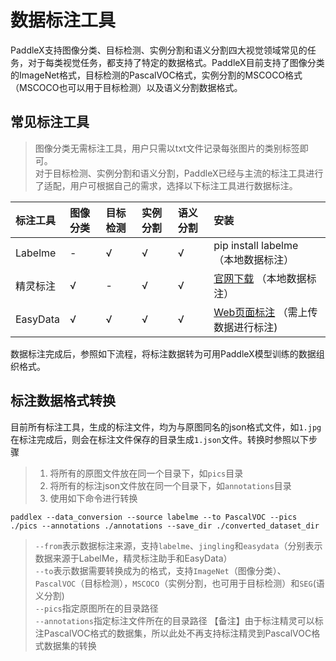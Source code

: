 # 数据标注工具

PaddleX支持图像分类、目标检测、实例分割和语义分割四大视觉领域常见的任务，对于每类视觉任务，都支持了特定的数据格式。PaddleX目前支持了图像分类的ImageNet格式，目标检测的PascalVOC格式，实例分割的MSCOCO格式（MSCOCO也可以用于目标检测）以及语义分割数据格式。

## 常见标注工具

> 图像分类无需标注工具，用户只需以txt文件记录每张图片的类别标签即可。  
> 对于目标检测、实例分割和语义分割，PaddleX已经与主流的标注工具进行了适配，用户可根据自己的需求，选择以下标注工具进行数据标注。

| 标注工具    | 图像分类 | 目标检测 | 实例分割 | 语义分割 | 安装                                             |
| :---------  | :------- | :------ | :------  | :------- | :----------------------------------------------- |
| Labelme     | -        | √        | √        | √        | pip install labelme （本地数据标注）                              |
| 精灵标注    | √        | -        | √        | √        | [官网下载](http://www.jinglingbiaozhu.com/) （本地数据标注）     |
| EasyData    | √        | √        | √        | √        | [Web页面标注](https://ai.baidu.com/easydata/) （需上传数据进行标注)   |

数据标注完成后，参照如下流程，将标注数据转为可用PaddleX模型训练的数据组织格式。


## 标注数据格式转换

目前所有标注工具，生成的标注文件，均为与原图同名的json格式文件，如`1.jpg`在标注完成后，则会在标注文件保存的目录生成`1.json`文件。转换时参照以下步骤
> 1. 将所有的原图文件放在同一个目录下，如`pics`目录  
> 2. 将所有的标注json文件放在同一个目录下，如`annotations`目录  
> 3. 使用如下命令进行转换
```
paddlex --data_conversion --source labelme --to PascalVOC --pics ./pics --annotations ./annotations --save_dir ./converted_dataset_dir
```
> `--from`表示数据标注来源，支持`labelme`、`jingling`和`easydata`（分别表示数据来源于LabelMe，精灵标注助手和EasyData）  
> `--to`表示数据需要转换成为的格式，支持`ImageNet`（图像分类）、`PascalVOC`（目标检测），`MSCOCO`（实例分割，也可用于目标检测）和`SEG`(语义分割)  
> `--pics`指定原图所在的目录路径  
> `--annotations`指定标注文件所在的目录路径
> 【备注】由于标注精灵可以标注PascalVOC格式的数据集，所以此处不再支持标注精灵到PascalVOC格式数据集的转换
